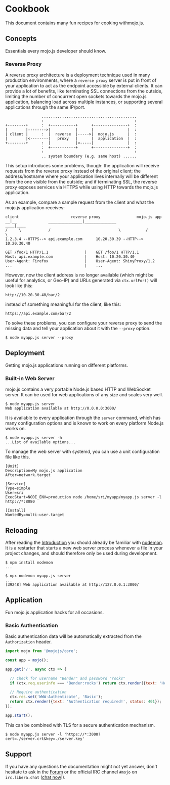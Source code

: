 # Cookbook

This document contains many fun recipes for cooking with[mojo.js](https://mojojs.org).

## Concepts

Essentials every mojo.js developer should know.

### Reverse Proxy

A reverse proxy architecture is a deployment technique used in many production environments, where a `reverse proxy`
server is put in front of your application to act as the endpoint accessible by external clients. It can provide a lot
of benefits, like terminating SSL connections from the outside, limiting the number of concurrent open sockets towards
the mojo.js application, balancing load across multiple instances, or supporting several applications through the same
IP/port.

```
                ..........................................
                :                                        :
+--------+      :  +-----------+      +---------------+  :
|        |-------->|           |      |               |  :
| client |      :  |  reverse  |----->|  mojo.js      |  :
|        |<--------|   proxy   |      |  application  |  :
+--------+      :  |           |<-----|               |  :
                :  +-----------+      +---------------+  :
                :                                        :
                .. system boundary (e.g. same host) ......
```

This setup introduces some problems, though: the application will receive requests from the reverse proxy instead of
the original client; the address/hostname where your application lives internally will be different from the one
visible from the outside; and if terminating SSL, the reverse proxy exposes services via HTTPS while using HTTP towards
the mojo.js application.

As an example, compare a sample request from the client and what the mojo.js application receives:

```
client                       reverse proxy                mojo.js app
__|__              _______________|______________             ____|____
/     \            /                              \           /         \
1.2.3.4 --HTTPS--> api.example.com      10.20.30.39 --HTTP--> 10.20.30.40

GET /foo/1 HTTP/1.1                |    GET /foo/1 HTTP/1.1
Host: api.example.com              |    Host: 10.20.30.40
User-Agent: Firefox                |    User-Agent: ShinyProxy/1.2
...                                |    ...
```

However, now the client address is no longer available (which might be useful for analytics, or Geo-IP) and URLs
generated via `ctx.urlFor()` will look like this:

```
http://10.20.30.40/bar/2
```

instead of something meaningful for the client, like this:

```
https://api.example.com/bar/2
```

To solve these problems, you can configure your reverse proxy to send the missing data and tell your application about
it with the `--proxy` option.

```
$ node myapp.js server --proxy
```

## Deployment

Getting mojo.js applications running on different platforms.

### Built-in Web Server

mojo.js contains a very portable Node.js based HTTP and WebSocket server. It can be used for web applications of any
size and scales very well.

```
$ node myapp.js server
Web application available at http://0.0.0.0:3000/
```

It is available to every application through the `server` command, which has many configuration options and is known to
work on every platform Node.js works on.

```
$ node myapp.js server -h
...List of available options...
```

To manage the web server with systemd, you can use a unit configuration file like this.

```
[Unit]
Description=My mojo.js application
After=network.target

[Service]
Type=simple
User=sri
ExecStart=NODE_ENV=production node /home/sri/myapp/myapp.js server -l http://*:8080

[Install]
WantedBy=multi-user.target
```

## Reloading

After reading the [Introduction](Introduction.md) you should already be familiar with
[nodemon](https://www.npmjs.com/package/nodemon). It is a restarter that starts a new web server process whenever a
file in your project changes, and should therefore only be used during development.

```
$ npm install nodemon
...

$ npx nodemon myapp.js server
...
[39248] Web application available at http://127.0.0.1:3000/
```

## Application

Fun mojo.js application hacks for all occasions.

### Basic Authentication

Basic authentication data will be automatically extracted from the `Authorization` header.

```js
import mojo from '@mojojs/core';

const app = mojo();

app.get('/', async ctx => {

  // Check for username "Bender" and password "rocks"
  if (ctx.req.userinfo === 'Bender:rocks') return ctx.render({text: 'Hello Bender!'});

  // Require authentication
  ctx.res.set('WWW-Authenticate', 'Basic');
  return ctx.render({text: 'Authentication required!', status: 401});
});

app.start();
```

This can be combined with TLS for a secure authentication mechanism.

```
$ node myapp.js server -l 'https://*:3000?cert=./server.crt&key=./server.key'
```

## Support

If you have any questions the documentation might not yet answer, don't hesitate to ask in the
[Forum](https://github.com/mojolicious/mojo.js/discussions) or the official IRC channel `#mojo` on `irc.libera.chat`
([chat now](https://web.libera.chat/#mojo)!).
